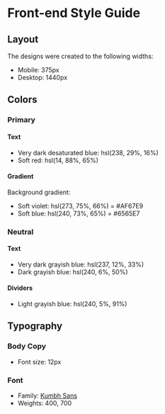 # Front-end Style Guide

## Layout

The designs were created to the following widths:

-   Mobile: 375px
-   Desktop: 1440px

## Colors

### Primary

#### Text

-   Very dark desaturated blue: hsl(238, 29%, 16%)
-   Soft red: hsl(14, 88%, 65%)

#### Gradient

Background gradient:

-   Soft violet: hsl(273, 75%, 66%) = #AF67E9
-   Soft blue: hsl(240, 73%, 65%) = #6565E7

### Neutral

#### Text

-   Very dark grayish blue: hsl(237, 12%, 33%)
-   Dark grayish blue: hsl(240, 6%, 50%)

#### Dividers

-   Light grayish blue: hsl(240, 5%, 91%)

## Typography

### Body Copy

-   Font size: 12px

### Font

-   Family: [Kumbh Sans](https://fonts.google.com/specimen/Kumbh+Sans)
-   Weights: 400, 700
